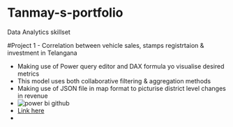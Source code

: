 # Tanmay-s-portfolio
Data Analytics skillset

#Project 1 - Correlation between vehicle sales, stamps registrtaion & investment in Telangana 
* Making use of Power query editor and DAX formula yo visualise desired metrics
* This model uses both collaborative filtering & aggregation methods
* Making use of JSON file in map format to picturise district level changes in revenue
* ![power bi github](https://github.com/Ranen83/Tanmay-s-portfolio/assets/148862671/edd7a4eb-1067-4d6f-8ec6-3c25320ca843)
* [Link here](https://github.com/Ranen83/Projects-across-different-progrmming-languages/blob/b69dd62802f26bccad7a2d57b4e8ff604c83f526/Telangana%20proj%20group.pbix)
* 
